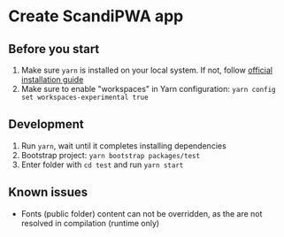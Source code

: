 # Create ScandiPWA app

## Before you start

1. Make sure `yarn` is installed on your local system. If not, follow [official installation guide](https://classic.yarnpkg.com/en/docs/install/#debian-stable)
2. Make sure to enable "workspaces" in Yarn configuration: `yarn config set workspaces-experimental true`

## Development

1. Run `yarn`, wait until it completes installing dependencies
2. Bootstrap project: `yarn bootstrap packages/test`
3. Enter folder with `cd test` and run `yarn start`

## Known issues

- Fonts (public folder) content can not be overridden, as the are not resolved in compilation (runtime only)

